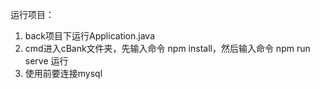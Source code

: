 运行项目：
1. back项目下运行Application.java
2. cmd进入cBank文件夹，先输入命令 npm install，然后输入命令 npm run serve 运行
3. 使用前要连接mysql
